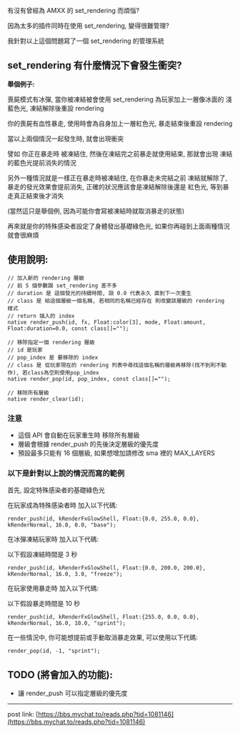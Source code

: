 
有沒有曾經為 AMXX 的 set_rendering 而煩惱?

因為太多的插件同時在使用 set_rendering, 變得很難管理?

我針對以上這個問題寫了一個 set_rendering 的管理系統

## set_rendering 有什麼情況下會發生衝突?
**舉個例子:**

喪屍模式有冰彈, 當你被凍結被會使用 set_rendering 為玩家加上一層像冰面的 淺藍色光, 凍結解除後重設 rendering

你的喪屍有血性暴走, 使用時會為自身加上一層紅色光, 暴走結束後重設 rendering

當以上兩個情況一起發生時, 就會出現衝突

譬如 你正在暴走時 被凍結住, 然後在凍結完之前暴走就使用結束, 那就會出現 凍結的藍色光提前消失的情況

另外一種情況就是一樣正在暴走時被凍結住, 在你暴走未完結之前 凍結就解除了, 暴走的發光效果會提前消失, 正確的狀況應該會是凍結解除後還是 紅色光, 等到暴走真正結束後才消失

(當然這只是舉個例, 因為可能你會寫被凍結時就取消暴走的狀態)


再來就是你的特殊感染者設定了身體發出基礎綠色光, 如果你再碰到上面兩種情況就會很麻煩

## 使用說明:
```sourcepawn
// 加入新的 rendering 層級
// 前 5 個參數跟 set_rendering 差不多
// duration 是 這個發光的持續時間, 設 0.0 代表永久 直到下一次重生
// class 是 給這個層級一個名稱, 若相同的名稱已經存在 則改變該層級的 rendering 樣式
// return 插入的 index
native render_push(id, fx, Float:color[3], mode, Float:amount, Float:duration=0.0, const class[]="");

// 移除指定一個 rendering 層級
// id 是玩家
// pop_index 是 要移除的 index
// class 是 從玩家現在的 rendering 列表中尋找這個名稱的層級再移除(找不到則不動作), 若class為空則使用pop_index
native render_pop(id, pop_index, const class[]="");

// 移除所有層級
native render_clear(id);
```

### 注意
- 這個 API 會自動在玩家重生時 移除所有層級
- 層級會根據 render_push 的先後決定層級的優先度
- 預設最多只能有 16 個層級, 如果想增加請修改 sma 裡的 MAX_LAYERS

### 以下是針對以上說的情況而寫的範例
首先, 設定特殊感染者的基礎綠色光

在玩家成為特殊感染者時 加入以下代碼:

```sourcepawn
render_push(id, kRenderFxGlowShell, Float:{0.0, 255.0, 0.0}, kRenderNormal, 16.0, 0.0, "base");
```

在冰彈凍結玩家時 加入以下代碼:

以下假設凍結時間是 3 秒

```sourcepawn
render_push(id, kRenderFxGlowShell, Float:{0.0, 200.0, 200.0}, kRenderNormal, 16.0, 3.0, "freeze");
```

在玩家使用暴走時 加入以下代碼:

以下假設暴走時間是 10 秒

```sourcepawn
render_push(id, kRenderFxGlowShell, Float:{255.0, 0.0, 0.0}, kRenderNormal, 16.0, 10.0, "sprint");
```

在一些情況中, 你可能想提前或手動取消暴走效果, 可以使用以下代碼:

```sourcepawn
render_pop(id, -1, "sprint");
```

## TODO (將會加入的功能):
- 讓 render_push 可以指定層級的優先度

---

post link: [https://bbs.mychat.to/reads.php?tid=1081146](https://bbs.mychat.to/reads.php?tid=1081146)

